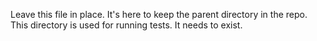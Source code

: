 Leave this file in place. It's here to keep the parent directory in the repo.
This directory is used for running tests. It needs to exist.